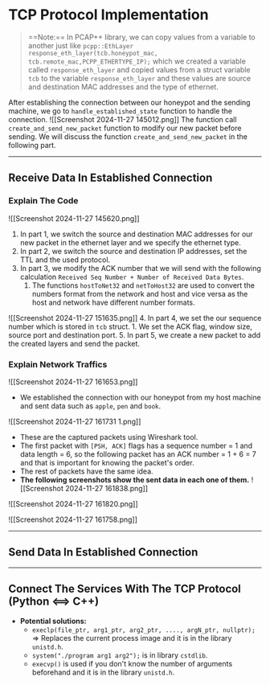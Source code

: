 
# TCP Protocol Implementation

> ==Note:== In PCAP++ library, we can copy values from a variable to another just like `pcpp::EthLayer response_eth_layer(tcb.honeypot_mac, tcb.remote_mac,PCPP_ETHERTYPE_IP);` which we created a variable called `response_eth_layer` and copied values from a struct variable `tcb` to the variable `response_eth_layer` and these values are source and destination MAC addresses and the type of ethernet.

After establishing the connection between our honeypot and the sending machine, we go to `handle_established_state` function to handle the connection. ![[Screenshot 2024-11-27 145012.png]]
The function call `create_and_send_new_packet` function to modify our new packet before sending. We will discuss the function `create_and_send_new_packet` in the following part.

----------------------------------------------------------------------
## Receive Data In Established Connection

### Explain The Code

![[Screenshot 2024-11-27 145620.png]]
1. In part 1, we switch the source and destination MAC addresses for our new packet in the ethernet layer and we specify the ethernet type.
2. In part 2, we switch the source and destination IP addresses, set the TTL and the used protocol.
3. In part 3, we modify the ACK number that we will send with the following calculation `Received Seq Number + Number of Received Data Bytes`.
	1. The functions `hostToNet32` and `netToHost32` are used to convert the numbers format from the network and host and vice versa as the host and network have different number formats.

![[Screenshot 2024-11-27 151635.png]]
4. In part 4, we set the our sequence number which is stored in `tcb` struct.
	1. We set the ACK flag, window size, source port and destination port.
5. In part 5, we create a new packet to add the created layers and send the packet.


### Explain Network Traffics

![[Screenshot 2024-11-27 161653.png]]
- We established the connection with our honeypot from my host machine and sent data such as `apple`, `pen` and `book`.

![[Screenshot 2024-11-27 161731 1.png]]
- These are the captured packets using Wireshark tool.
- The first packet with `[PSH, ACK]` flags has a sequence number = 1 and data length = 6, so the following packet has an ACK number = 1 + 6 = 7 and that is important for knowing the packet's order.
- The rest of packets have the same idea.
- **The following screenshots show the sent data in each one of them.** ![[Screenshot 2024-11-27 161838.png]]

![[Screenshot 2024-11-27 161820.png]]

![[Screenshot 2024-11-27 161758.png]]


----------------------------------------------------------------------
## Send Data In Established Connection







----------------------------------------------------------------------
## Connect The Services With The TCP Protocol (Python <==> C++)

- **Potential solutions:**
	- `execlp(file_ptr, arg1_ptr, arg2_ptr, ...., argN_ptr, nullptr);` => Replaces the current process image and it is in the library `unistd.h`.
	- `system("./program arg1 arg2");` is in library `cstdlib`.
	- `execvp()` is used if you don't know the number of arguments beforehand and it is in the library `unistd.h`.

